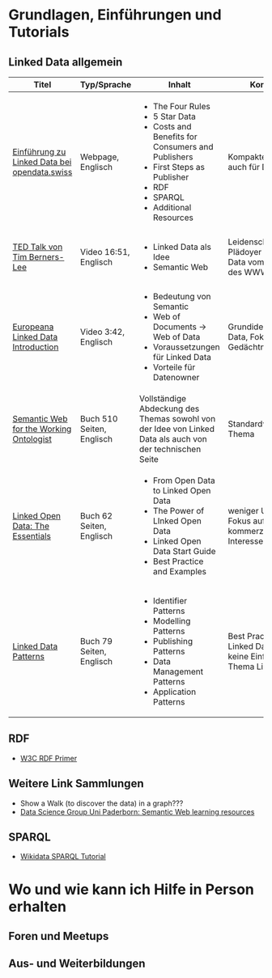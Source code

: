 # Grundlagen, Einführungen und Tutorials

## Linked Data allgemein

| Titel | Typ/Sprache | Inhalt | Kommentar |
|-------|-----|--------|-----------|
| [Einführung zu Linked Data bei opendata.swiss](https://handbook.opendata.swiss/de/content/glossar/bibliothek/linked-open-data.html) | Webpage, Englisch | <ul><li>The Four Rules</li><li>5 Star Data</li><li>Costs and Benefits for Consumers and Publishers</li><li>First Steps as Publisher</li><li>RDF</li><li>SPARQL</li><li>Additional Resources</li></ul> | Kompakte Einführung, auch für Data Owner |
| [TED Talk von Tim Berners-Lee](https://youtu.be/OM6XIICm_qo) | Video 16:51, Englisch | <ul><li>Linked Data als Idee</li><li>Semantic Web</li></ul> | Leidenschaftliches Plädoyer für Linked Data vom Begründer des WWW |
| [Europeana Linked Data Introduction](https://vimeo.com/36752317) | Video 3:42, Englisch | <ul><li>Bedeutung von Semantic</li><li>Web of Documents -> Web of Data </li><li>Voraussetzungen für Linked Data</li><li>Vorteile für Datenowner</li></ul> | Grundidee von Linked Data, Fokus auf Gedächtnisinstitutionen |
| [Semantic Web for the Working Ontologist](https://dl.acm.org/doi/book/10.1145/3382097)| Buch 510 Seiten, Englisch | Vollständige Abdeckung des Themas sowohl von der Idee von Linked Data als auch von der technischen Seite | Standardwerk zum Thema |
| [Linked Open Data: The Essentials](https://semantic-web.com/LOD-TheEssentials.pdf) | Buch 62 Seiten, Englisch | <ul><li>From Open Data to Linked Open Data</li><li>The Power of LInked Open Data</li><li>Linked Open Data Start Guide</li><li>Best Practice and Examples</li></ul> | weniger Umfangreich, Fokus auf Entscheider, kommerzielles Interesse der Autoren |
| [Linked Data Patterns](https://patterns.dataincubator.org/book/index.html)| Buch 79 Seiten, Englisch | <ul><li>Identifier Patterns</li><li>Modelling Patterns</li><li>Publishing Patterns</li><li>Data Management Patterns</li><li>Application Patterns</li></ul> | Best Practices für Linked Data Engineers, keine Einführung ins Thema Linked Data |

## RDF

* [W3C RDF Primer](https://www.w3.org/TR/rdf11-primer/)

## Weitere Link Sammlungen

* Show a Walk (to discover the data) in a graph???
* [Data Science Group Uni Paderborn: Semantic Web learning resources](https://dice-research.org/news/2022-07-26_Learn-RDF/)

## SPARQL

* [Wikidata SPARQL Tutorial](https://www.wikidata.org/wiki/Wikidata:SPARQL_tutorial)

# Wo und wie kann ich Hilfe in Person erhalten

## Foren und Meetups

## Aus- und Weiterbildungen
